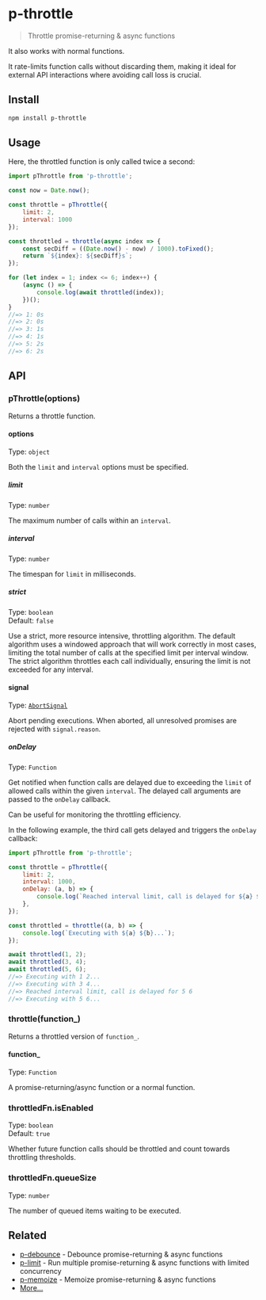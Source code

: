 # p-throttle

> Throttle promise-returning & async functions

It also works with normal functions.

It rate-limits function calls without discarding them, making it ideal for external API interactions where avoiding call loss is crucial.

## Install

```sh
npm install p-throttle
```

## Usage

Here, the throttled function is only called twice a second:

```js
import pThrottle from 'p-throttle';

const now = Date.now();

const throttle = pThrottle({
	limit: 2,
	interval: 1000
});

const throttled = throttle(async index => {
	const secDiff = ((Date.now() - now) / 1000).toFixed();
	return `${index}: ${secDiff}s`;
});

for (let index = 1; index <= 6; index++) {
	(async () => {
		console.log(await throttled(index));
	})();
}
//=> 1: 0s
//=> 2: 0s
//=> 3: 1s
//=> 4: 1s
//=> 5: 2s
//=> 6: 2s
```

## API

### pThrottle(options)

Returns a throttle function.

#### options

Type: `object`

Both the `limit` and `interval` options must be specified.

##### limit

Type: `number`

The maximum number of calls within an `interval`.

##### interval

Type: `number`

The timespan for `limit` in milliseconds.

##### strict

Type: `boolean`\
Default: `false`

Use a strict, more resource intensive, throttling algorithm. The default algorithm uses a windowed approach that will work correctly in most cases, limiting the total number of calls at the specified limit per interval window. The strict algorithm throttles each call individually, ensuring the limit is not exceeded for any interval.

#### signal

Type: [`AbortSignal`](https://developer.mozilla.org/en-US/docs/Web/API/AbortSignal)

Abort pending executions. When aborted, all unresolved promises are rejected with `signal.reason`.

##### onDelay

Type: `Function`

Get notified when function calls are delayed due to exceeding the `limit` of allowed calls within the given `interval`. The delayed call arguments are passed to the `onDelay` callback.

Can be useful for monitoring the throttling efficiency.

In the following example, the third call gets delayed and triggers the `onDelay` callback:

```js
import pThrottle from 'p-throttle';

const throttle = pThrottle({
	limit: 2,
	interval: 1000,
	onDelay: (a, b) => {
		console.log(`Reached interval limit, call is delayed for ${a} ${b}`);
	},
});

const throttled = throttle((a, b) => {
	console.log(`Executing with ${a} ${b}...`);
});

await throttled(1, 2);
await throttled(3, 4);
await throttled(5, 6);
//=> Executing with 1 2...
//=> Executing with 3 4...
//=> Reached interval limit, call is delayed for 5 6
//=> Executing with 5 6...
```

### throttle(function_)

Returns a throttled version of `function_`.

#### function_

Type: `Function`

A promise-returning/async function or a normal function.

### throttledFn.isEnabled

Type: `boolean`\
Default: `true`

Whether future function calls should be throttled and count towards throttling thresholds.

### throttledFn.queueSize

Type: `number`

The number of queued items waiting to be executed.

## Related

- [p-debounce](https://github.com/sindresorhus/p-debounce) - Debounce promise-returning & async functions
- [p-limit](https://github.com/sindresorhus/p-limit) - Run multiple promise-returning & async functions with limited concurrency
- [p-memoize](https://github.com/sindresorhus/p-memoize) - Memoize promise-returning & async functions
- [More…](https://github.com/sindresorhus/promise-fun)
